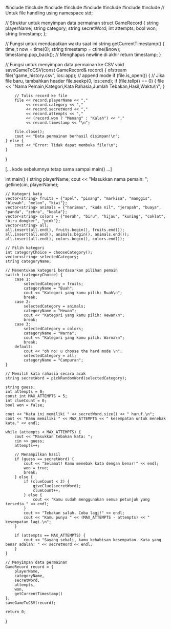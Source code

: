 #include <iostream>
#include <vector>
#include <cstdlib>
#include <ctime>
#include <string>
#include <list>
#include <set>
#include <fstream> // Untuk file handling
using namespace std;

// Struktur untuk menyimpan data permainan
struct GameRecord {
    string playerName;
    string category;
    string secretWord;
    int attempts;
    bool won;
    string timestamp;
};

// Fungsi untuk mendapatkan waktu saat ini
string getCurrentTimestamp() {
    time_t now = time(0);
    string timestamp = ctime(&now);
    timestamp.pop_back(); // Menghapus newline di akhir
    return timestamp;
}

// Fungsi untuk menyimpan data permainan ke CSV
void saveGameToCSV(const GameRecord& record) {
    ofstream file("game_history.csv", ios::app); // append mode
    if (file.is_open()) {
        // Jika file baru, tambahkan header
        file.seekp(0, ios::end);
        if (file.tellp() == 0) {
            file << "Nama Pemain,Kategori,Kata Rahasia,Jumlah Tebakan,Hasil,Waktu\n";
        }
        
        // Tulis record ke file
        file << record.playerName << ","
             << record.category << ","
             << record.secretWord << ","
             << record.attempts << ","
             << (record.won ? "Menang" : "Kalah") << ","
             << record.timestamp << "\n";
        
        file.close();
        cout << "Data permainan berhasil disimpan!\n";
    } else {
        cout << "Error: Tidak dapat membuka file!\n";
    }
}

[... kode sebelumnya tetap sama sampai main() ...]

int main() {
    string playerName;
    cout << "Masukkan nama pemain: ";
    getline(cin, playerName);

    // Kategori kata
    vector<string> fruits = {"apel", "pisang", "markisa", "manggis", "blewah", "melon", "kiwi"};
    vector<string> animals = {"harimau", "kuda nil", "jerapah", "buaya", "panda", "zebra", "koala"};
    vector<string> colors = {"merah", "biru", "hijau", "kuning", "coklat", "biru dongker", "pink"};
    vector<string> all;
    all.insert(all.end(), fruits.begin(), fruits.end());
    all.insert(all.end(), animals.begin(), animals.end());
    all.insert(all.end(), colors.begin(), colors.end());

    // Pilih kategori
    int categoryChoice = chooseCategory();
    vector<string> selectedCategory;
    string categoryName;

    // Menentukan kategori berdasarkan pilihan pemain
    switch (categoryChoice) {
        case 1:
            selectedCategory = fruits;
            categoryName = "Buah";
            cout << "Kategori yang kamu pilih: Buah\n";
            break;
        case 2:
            selectedCategory = animals;
            categoryName = "Hewan";
            cout << "Kategori yang kamu pilih: Hewan\n";
            break;
        case 3:
            selectedCategory = colors;
            categoryName = "Warna";
            cout << "Kategori yang kamu pilih: Warna\n";
            break;
        default:
            cout << "oh no! u choose the hard mode \n";
            selectedCategory = all;
            categoryName = "Campuran";
    }

    // Memilih kata rahasia secara acak
    string secretWord = pickRandomWord(selectedCategory);
    
    string guess;
    int attempts = 0;
    const int MAX_ATTEMPTS = 5;
    int clueCount = 0;
    bool won = false;
    
    cout << "Kata ini memiliki " << secretWord.size() << " huruf.\n";
    cout << "Kamu memiliki " << MAX_ATTEMPTS << " kesempatan untuk menebak kata." << endl;

    while (attempts < MAX_ATTEMPTS) {
        cout << "Masukkan tebakan kata: ";
        cin >> guess;
        attempts++;

        // Menampilkan hasil
        if (guess == secretWord) {
            cout << "Selamat! Kamu menebak kata dengan benar!" << endl;
            won = true;
            break;
        } else {
            if (clueCount < 2) {
                giveClue(secretWord);
                clueCount++;
            } else {
                cout << "Kamu sudah menggunakan semua petunjuk yang tersedia." << endl;
            }
            cout << "Tebakan salah. Coba lagi!" << endl;
            cout << "Kamu punya " << (MAX_ATTEMPTS - attempts) << " kesempatan lagi.\n";
        }

        if (attempts == MAX_ATTEMPTS) {
            cout << "Sayang sekali, kamu kehabisan kesempatan. Kata yang benar adalah: " << secretWord << endl;
        }
    }

    // Menyimpan data permainan
    GameRecord record = {
        playerName,
        categoryName,
        secretWord,
        attempts,
        won,
        getCurrentTimestamp()
    };
    saveGameToCSV(record);

    return 0;
}
